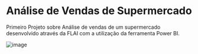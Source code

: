 # Análise de Vendas de Supermercado

Primeiro Projeto sobre Análise de vendas de um supermercado desenvolvido através da FLAI com a utilização da ferramenta Power BI. 

![image](https://user-images.githubusercontent.com/113316157/221011515-29a9975d-36c2-4e6f-97da-79ee00ba015a.png)
